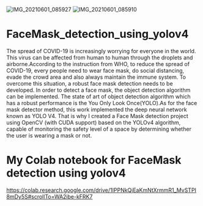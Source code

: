 ![IMG_20210601_085927](https://user-images.githubusercontent.com/68222900/120262830-20809200-c2b8-11eb-80fe-d6e104c0c9e2.jpg)
![IMG_20210601_085910](https://user-images.githubusercontent.com/68222900/120262800-0ba3fe80-c2b8-11eb-94d8-7d2a35ae7a00.jpg)
# FaceMask_detection_using_yolov4
The spread of COVID-19 is increasingly worrying for everyone in the world. This virus can be affected from human to human through the droplets and airborne.According to the instruction from WHO, to reduce the spread of COVID-19, every people need to wear face mask, do social distancing, evade the crowd area and also always maintain the immune system.
To overcome this situation, a robust face mask detection needs to be developed. In order to detect a face mask, the object detection algorithm can be implemented. The state of art of object detection algorithm which has a robust performance is the You Only Look Once(YOLO).As for the face mask detector method, this work implemented the deep neural network known as YOLO V4.
That is why I created a Face Mask detection project using OpenCV (with CUDA support) based on the YOLOv4 algorithm, capable of monitoring the safety level of a space by determining whether the user is wearing a mask or not.


# My Colab notebook for FaceMask detection using yolov4
https://colab.research.google.com/drive/1IPPNkQjEaKmNtXrmmR1_MvSTPI8mDy5S#scrollTo=WA2ibe-kFRK7
